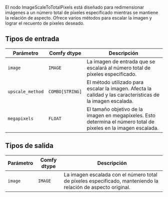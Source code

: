 
El nodo ImageScaleToTotalPixels está diseñado para redimensionar imágenes a un número total de píxeles especificado mientras se mantiene la relación de aspecto. Ofrece varios métodos para escalar la imagen y lograr el recuento de píxeles deseado.

## Tipos de entrada

| Parámetro       | Comfy dtype | Descripción                                                                |
|-----------------|-------------|----------------------------------------------------------------------------|
| `image`         | `IMAGE`     | La imagen de entrada que se escalará al número total de píxeles especificado.    |
| `upscale_method`| `COMBO[STRING]` | El método utilizado para escalar la imagen. Afecta la calidad y las características de la imagen escalada. |
| `megapixels`    | `FLOAT`     | El tamaño objetivo de la imagen en megapíxeles. Esto determina el número total de píxeles en la imagen escalada. |

## Tipos de salida

| Parámetro | Comfy dtype | Descripción                                                           |
|-----------|-------------|-----------------------------------------------------------------------|
| `image`   | `IMAGE`     | La imagen escalada con el número total de píxeles especificado, manteniendo la relación de aspecto original. |